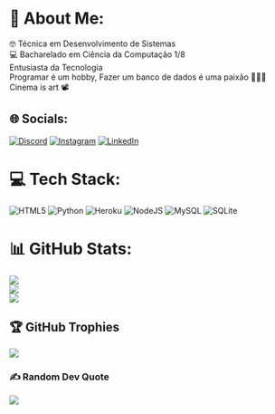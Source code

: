 
# 💫 About Me:
🤓 Técnica em Desenvolvimento de Sistemas<br>💻 Bacharelado em Ciência da Computação 1/8<br>Entusiasta da Tecnologia<br>Programar é um hobby, Fazer um banco de dados é uma paixão 👩🏾‍💻<br>Cinema is art 📽️


## 🌐 Socials:
[![Discord](https://img.shields.io/badge/Discord-%237289DA.svg?logo=discord&logoColor=white)](https://discord.gg/g03s_Ana) [![Instagram](https://img.shields.io/badge/Instagram-%23E4405F.svg?logo=Instagram&logoColor=white)](https://instagram.com/ana_g0es) [![LinkedIn](https://img.shields.io/badge/LinkedIn-%230077B5.svg?logo=linkedin&logoColor=white)](https://linkedin.com/in/Ana-luisa-goes-barbosa ) 

# 💻 Tech Stack:
![HTML5](https://img.shields.io/badge/html5-%23E34F26.svg?style=for-the-badge&logo=html5&logoColor=white) ![Python](https://img.shields.io/badge/python-3670A0?style=for-the-badge&logo=python&logoColor=ffdd54) ![Heroku](https://img.shields.io/badge/heroku-%23430098.svg?style=for-the-badge&logo=heroku&logoColor=white) ![NodeJS](https://img.shields.io/badge/node.js-6DA55F?style=for-the-badge&logo=node.js&logoColor=white) ![MySQL](https://img.shields.io/badge/mysql-%2300f.svg?style=for-the-badge&logo=mysql&logoColor=white) ![SQLite](https://img.shields.io/badge/sqlite-%2307405e.svg?style=for-the-badge&logo=sqlite&logoColor=white) 


# 📊 GitHub Stats:
![](https://github-readme-stats.vercel.app/api?username=Anag0es&theme=calm&hide_border=false&include_all_commits=true&count_private=true)<br/>
![](https://github-readme-streak-stats.herokuapp.com/?user=Anag0es&theme=calm&hide_border=false)<br/>
![](https://github-readme-stats.vercel.app/api/top-langs/?username=Anag0es&theme=calm&hide_border=false&include_all_commits=true&count_private=true&layout=compact)

## 🏆 GitHub Trophies
![](https://github-profile-trophy.vercel.app/?username=Anag0es&theme=onestar&no-frame=false&no-bg=true&margin-w=4)

### ✍️ Random Dev Quote
![](https://quotes-github-readme.vercel.app/api?type=vetical&theme=radical)


<!-- Proudly created with GPRM ( https://gprm.itsvg.in ) -->



